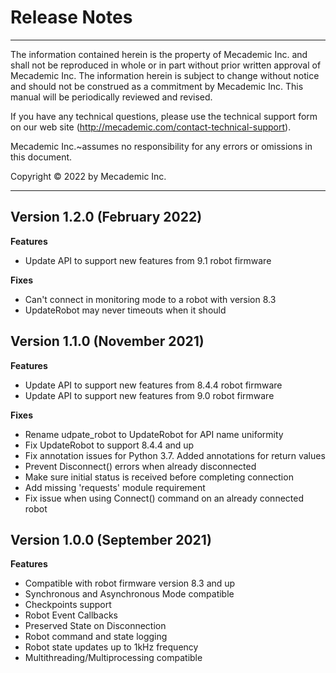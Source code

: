 # Release Notes
---
The information contained herein is the property of Mecademic Inc. and shall not be reproduced in whole or in part without prior written approval of Mecademic Inc. The information herein is subject to change without notice and should not be construed as a commitment by Mecademic Inc. This manual will be periodically reviewed and revised.

If you have any technical questions, please use the technical support form on our web site (http://mecademic.com/contact-technical-support).

Mecademic Inc.~assumes no responsibility for any errors or omissions in this document.

Copyright &copy; 2022 by Mecademic Inc.

---

## Version 1.2.0 (February 2022)

**Features**
- Update API to support new features from 9.1 robot firmware

**Fixes**
- Can't connect in monitoring mode to a robot with version 8.3
- UpdateRobot may never timeouts when it should

## Version 1.1.0 (November 2021)

**Features**
- Update API to support new features from 8.4.4 robot firmware
- Update API to support new features from 9.0 robot firmware

**Fixes**
- Rename udpate_robot to UpdateRobot for API name uniformity
- Fix UpdateRobot to support 8.4.4 and up
- Fix annotation issues for Python 3.7. Added annotations for return values
- Prevent Disconnect() errors when already disconnected
- Make sure initial status is received before completing connection
- Add missing 'requests' module requirement
- Fix issue when using Connect() command on an already connected robot

## Version 1.0.0 (September 2021)

**Features**
- Compatible with robot firmware version 8.3 and up
- Synchronous and Asynchronous Mode compatible
- Checkpoints support
- Robot Event Callbacks
- Preserved State on Disconnection
- Robot command and state logging
- Robot state updates up to 1kHz frequency
- Multithreading/Multiprocessing compatible